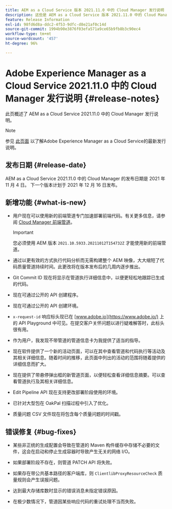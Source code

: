 ```yaml
---
title: AEM as a Cloud Service 版本 2021.11.0 中的 Cloud Manager 发行说明
description: 这些是 AEM as a Cloud Service 版本 2021.11.0 中的 Cloud Manager 发行说明
feature: Release Information
exl-id: 98fd6d8a-ddc2-4f53-9dfc-d8e21af0c14d
source-git-commit: 1994b90e3876f03efa571a9ce65b9fb8b3c90ec4
workflow-type: tm+mt
source-wordcount: '457'
ht-degree: 96%

---
```


# Adobe Experience Manager as a Cloud Service 2021.11.0 中的 Cloud Manager 发行说明 {#release-notes}

此页概述了 AEM as a Cloud Service 2021.11.0 中的 Cloud Manager 发行说明。

>[!NOTE]
>
>参见 [此页面](/help/release-notes/release-notes-cloud/release-notes-current.md) 以了解Adobe Experience Manager as a Cloud Service的最新发行说明。

## 发布日期 {#release-date}

AEM as a Cloud Service 2021.11.0 中的 Cloud Manager 的发布日期是 2021 年 11 月 4 日。
下一个版本计划于 2021 年 12 月 16 日发布。

## 新增功能 {#what-is-new}

* 用户现在可以使用新的前端管道专门加速部署前端代码。有关更多信息，请参阅 [Cloud Manager 前端管道](/help/implementing/cloud-manager/configuring-pipelines/introduction-ci-cd-pipelines.md#front-end)。

  >[!IMPORTANT]
  >您必须使用 AEM 版本 `2021.10.5933.20211012T154732Z` 才能使用新的前端管道。

* 通过以更有效的方式执行代码分析而无需构建整个 AEM 映像，大大缩短了代码质量管道持续时间。此更改将在版本发布后的几周内逐步推出。

* Git Commit ID 现在将显示在管道执行详细信息中，以便更轻松地跟踪已生成的代码。

* 现在可通过公开的 API 创建程序。

* 现在可通过公开的 API 创建环境。

* `x-request-id` 响应标头现已在 [www.adobe.io](https://www.adobe.io/) 上的 API Playground 中可见。在提交客户关怀问题以进行疑难解答时，此标头很有用。

* 作为用户，我发现不带管道的管道信息卡为我提供了适当的指导。

* 现在软件提供了一个新的活动页面，可以在其中查看管道和代码执行等活动及其相关详细信息。随着时间的推移，此页面中列出的活动的范围将随着提供的详细信息而扩大。

* 现在提供了带悬停弹出框的新管道页面，以便轻松查看详细信息摘要。可以查看管道执行及其相关详细信息。

* Edit Pipeline API 现在支持更改部署阶段使用的环境。

* 已针对大型包在 OakPal 扫描过程中引入了优化。

* 质量问题 CSV 文件现在将包含每个质量问题的时间戳。

## 错误修复 {#bug-fixes}

* 某些非正统的生成配置会导致在管道的 Maven 构件缓存中存储不必要的文件，这会在启动和停止生成容器时导致产生无关的网络 I/O。

* 如果部署阶段不存在，则管道 PATCH API 将失败。

* 如果存在带公共基本路径的客户端库，则 `ClientlibProxyResourceCheck` 质量规则会产生误报问题。

* 达到最大存储库数时显示的错误消息未指定错误原因。

* 在极少数情况下，管道因某些响应代码的重试处理不当而失败。
